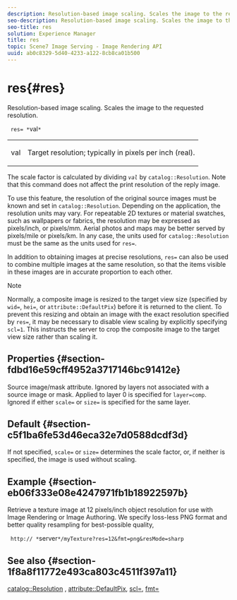 ```yaml
---
description: Resolution-based image scaling. Scales the image to the requested resolution.
seo-description: Resolution-based image scaling. Scales the image to the requested resolution.
seo-title: res
solution: Experience Manager
title: res
topic: Scene7 Image Serving - Image Rendering API
uuid: ab0c8329-5d40-4233-a122-8cb8ca01b500
---
```


# res{#res}

Resolution-based image scaling. Scales the image to the requested resolution.

 ` res= *`val`*`

<table id="simpletable_E69F3709266749C4A165C90FF18FF5AA"> 
 <tr class="strow"> 
  <td class="stentry"> <p> <span class="varname"> val </span> </p> </td> 
  <td class="stentry"> <p>Target resolution; typically in pixels per inch (real). </p> </td> 
 </tr> 
</table>

The scale factor is calculated by dividing *`val`* by `catalog::Resolution`. Note that this command does not affect the print resolution of the reply image.

To use this feature, the resolution of the original source images must be known and set in `catalog::Resolution`. Depending on the application, the resolution units may vary. For repeatable 2D textures or material swatches, such as wallpapers or fabrics, the resolution may be expressed as pixels/inch, or pixels/mm. Aerial photos and maps may be better served by pixels/mile or pixels/km. In any case, the units used for `catalog::Resolution` must be the same as the units used for `res=`.

In addition to obtaining images at precise resolutions, `res=` can also be used to combine multiple images at the same resolution, so that the items visible in these images are in accurate proportion to each other.

>[!NOTE]
>
>Normally, a composite image is resized to the target view size (specified by `wid=`, `hei=`, or `attribute::DefaultPix`) before it is returned to the client. To prevent this resizing and obtain an image with the exact resolution specified by `res=`, it may be necessary to disable view scaling by explicitly specifying `scl=1`. This instructs the server to crop the composite image to the target view size rather than scaling it.

## Properties {#section-fdbd16e59cff4952a3717146bc91412e}

Source image/mask attribute. Ignored by layers not associated with a source image or mask. Applied to layer 0 is specified for `layer=comp`. Ignored if either `scale=` or `size=` is specified for the same layer.

## Default {#section-c5f1ba6fe53d46eca32e7d0588dcdf3d}

If not specified, `scale=` or `size=` determines the scale factor, or, if neither is specified, the image is used without scaling.

## Example {#section-eb06f333e08e4247971fb1b18922597b}

Retrieve a texture image at 12 pixels/inch object resolution for use with Image Rendering or Image Authoring. We specify loss-less PNG format and better quality resampling for best-possible quality,

` http:// *`server`*/myTexture?res=12&fmt=png&resMode=sharp`

## See also {#section-1f8a8f11772e493ca803c4511f397a11}

[catalog::Resolution](../../../../../is-api/image-catalog/image-serving-api-ref/c-image-catalog-reference/c-image-svg-data-reference/c-image-data-reference/r-resolution-cat.md#reference-de489f5f36b64bd0831749546f8728e1) , [attribute::DefaultPix](../../../../../is-api/image-catalog/image-serving-api-ref/c-image-catalog-reference/c-attributes-reference/r-defaultpix.md#reference-996b2c22b30f4fd9b970c84063306df1), [scl=](../../../../../is-api/http-ref/image-serving-api-ref/c-http-protocol-reference/c-command-reference/r-scl.md#reference-b2a74e493d0d407e98fe350551ba3fcc), [fmt=](../../../../../is-api/http-ref/image-serving-api-ref/c-http-protocol-reference/c-command-reference/r-is-http-fmt.md#reference-cdf10043423b45ba9fe15157fb3ae37a) 

